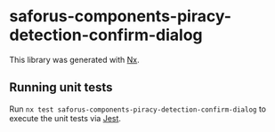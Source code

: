 # saforus-components-piracy-detection-confirm-dialog

This library was generated with [Nx](https://nx.dev).

## Running unit tests

Run `nx test saforus-components-piracy-detection-confirm-dialog` to execute the unit tests via [Jest](https://jestjs.io).
